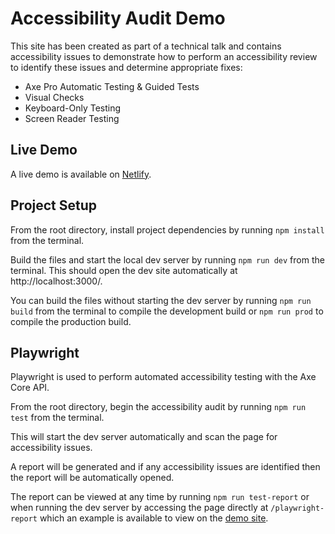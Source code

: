 # Accessibility Audit Demo

This site has been created as part of a technical talk and contains accessibility issues to demonstrate how to perform an accessibility review to identify these issues and determine appropriate fixes:

- Axe Pro Automatic Testing & Guided Tests
- Visual Checks
- Keyboard-Only Testing
- Screen Reader Testing

## Live Demo

A live demo is available on [Netlify](https://eqtr-accessibility-demo.netlify.app/).

## Project Setup

From the root directory, install project dependencies by running `npm install` from the terminal.

Build the files and start the local dev server by running `npm run dev` from the terminal. This should open the dev site automatically at http://localhost:3000/.

You can build the files without starting the dev server by running `npm run build` from the terminal to compile the development build or `npm run prod` to compile the production build.

## Playwright

Playwright is used to perform automated accessibility testing with the Axe Core API.

From the root directory, begin the accessibility audit by running `npm run test` from the terminal.

This will start the dev server automatically and scan the page for accessibility issues.

A report will be generated and if any accessibility issues are identified then the report will be automatically opened.

The report can be viewed at any time by running `npm run test-report` or when running the dev server by accessing the page directly at `/playwright-report` which an example is available to view on the [demo site](https://eqtr-accessibility-demo.netlify.app/playwright-report/).
